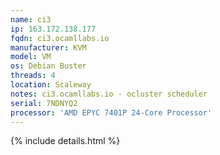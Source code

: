 ```yaml
---
name: ci3
ip: 163.172.138.177
fqdn: ci3.ocamllabs.io
manufacturer: KVM
model: VM
os: Debian Buster
threads: 4
location: Scaleway
notes: ci3.ocamllabs.io - ocluster scheduler
serial: 7NDNYQ2
processor: 'AMD EPYC 7401P 24-Core Processor'
---
```

{% include details.html %} 

